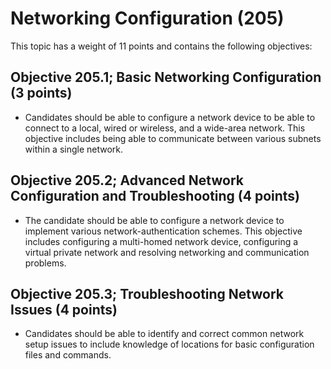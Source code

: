 # Networking Configuration (205)

This topic has a weight of 11 points and contains the following
objectives:

##  Objective 205.1; Basic Networking Configuration (3 points)

-   Candidates should be able to configure a network device to be able
    to connect to a local, wired or wireless, and a wide-area network.
    This objective includes being able to communicate between various
    subnets within a single network.

##  Objective 205.2; Advanced Network Configuration and Troubleshooting (4 points)

-   The candidate should be able to configure a network device to
    implement various network-authentication schemes. This objective
    includes configuring a multi-homed network device, configuring a
    virtual private network and resolving networking and communication
    problems.

##  Objective 205.3; Troubleshooting Network Issues (4 points)

-   Candidates should be able to identify and correct common network
    setup issues to include knowledge of locations for basic
    configuration files and commands.

